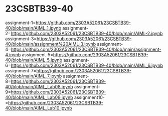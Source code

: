 # 23CSBTB39-40
assignment-1=https://github.com/2303A52061/23CSBTB39-40/blob/main/AIML_1.ipynb
assignment-2=https://github.com/2303A52061/23CSBTB39-40/blob/main/AIML-2.ipynb
assignment-3=https://github.com/2303A52061/23CSBTB39-40/blob/main/assignment%20AIML-3.ipynb
assignment-4=https://github.com/2303A52061/23CSBTB39-40/blob/main/assignment-4.ipynb
assignment-5=https://github.com/2303A52061/23CSBTB39-40/blob/main/AIML_5.ipynb
assignment-6=https://github.com/2303A52061/23CSBTB39-40/blob/main/AIML_6.ipynb
assignment-7=https://github.com/2303A52061/23CSBTB39-40/blob/main/AIML_7.ipynb
assignment-8=https://github.com/2303A52061/23CSBTB39-40/blob/main/AIML_Lab08.ipynb
assignment-9=https://github.com/2303A52061/23CSBTB39-40/blob/main/AIML_Lab09.ipynb
assignment10-=https://github.com/2303A52061/23CSBTB39-40/blob/main/AIML_Lab10.ipynb
